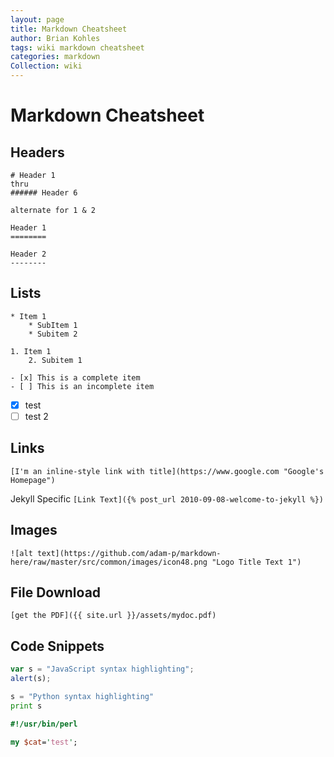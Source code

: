 ```yaml
---
layout: page
title: Markdown Cheatsheet
author: Brian Kohles
tags: wiki markdown cheatsheet
categories: markdown
Collection: wiki
---
```


# Markdown Cheatsheet

## Headers

```
# Header 1
thru
###### Header 6

alternate for 1 & 2

Header 1
========

Header 2
--------
```



## Lists
```
* Item 1
    * SubItem 1
    * Subitem 2
```

```
1. Item 1
    2. Subitem 1
```

```
- [x] This is a complete item
- [ ] This is an incomplete item
```

- [x] test
- [ ] test 2

## Links
`[I'm an inline-style link with title](https://www.google.com "Google's Homepage")`

Jekyll Specific
`[Link Text]({% post_url 2010-09-08-welcome-to-jekyll %})`

## Images
`![alt text](https://github.com/adam-p/markdown-here/raw/master/src/common/images/icon48.png "Logo Title Text 1")`

## File Download
`[get the PDF]({{ site.url }}/assets/mydoc.pdf)`

## Code Snippets
```javascript
var s = "JavaScript syntax highlighting";
alert(s);
```
 
```python
s = "Python syntax highlighting"
print s
```

```perl
#!/usr/bin/perl

my $cat='test';
```
